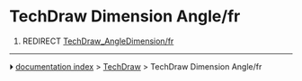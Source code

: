 # TechDraw Dimension Angle/fr
1.  REDIRECT [TechDraw_AngleDimension/fr](TechDraw_AngleDimension/fr.md)



---
⏵ [documentation index](../README.md) > [TechDraw](TechDraw_Workbench.md) > TechDraw Dimension Angle/fr
